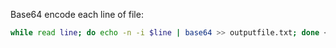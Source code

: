 Base64 encode each line of file:
```bash - kali
while read line; do echo -n -i $line | base64 >> outputfile.txt; done < /usr/share/seclists/Passwords/Common-Credentials/best15.txt
```
